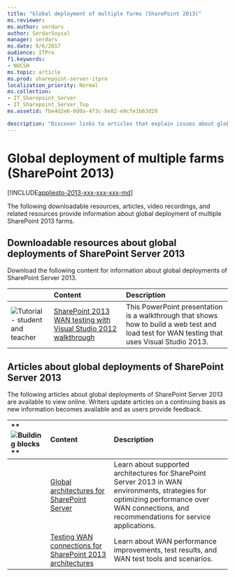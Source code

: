 ```yaml
---
title: "Global deployment of multiple farms (SharePoint 2013)"
ms.reviewer: 
ms.author: serdars
author: SerdarSoysal
manager: serdars
ms.date: 9/6/2017
audience: ITPro
f1.keywords:
- NOCSH
ms.topic: article
ms.prod: sharepoint-server-itpro
localization_priority: Normal
ms.collection:
- IT_Sharepoint_Server
- IT_Sharepoint_Server_Top
ms.assetid: fbe4d2e6-0d0a-4f3c-be82-e9cfe1b63d20

description: "Discover links to articles that explain issues about global deployments of SharePoint 2013."
---
```


# Global deployment of multiple farms (SharePoint 2013)

[!INCLUDE[appliesto-2013-xxx-xxx-xxx-md](../includes/appliesto-2013-xxx-xxx-xxx-md.md)]
  
The following downloadable resources, articles, video recordings, and related resources provide information about global deployment of multiple SharePoint 2013 farms.
  
## Downloadable resources about global deployments of SharePoint Server 2013

Download the following content for information about global deployments of SharePoint Server 2013.
  
||**Content**|**Description**|
|:-----|:-----|:-----|
|![Tutorial - student and teacher](../media/mod_icon_tutorial_M.png)|[SharePoint 2013 WAN testing with Visual Studio 2012 walkthrough](https://go.microsoft.com/fwlink/p/?LinkId=280285) <br/> |This PowerPoint presentation is a walkthrough that shows how to build a web test and load test for WAN testing that uses Visual Studio 2013.  <br/> |
   
## Articles about global deployments of SharePoint Server 2013

The following articles about global deployments of SharePoint Server 2013 are available to view online. Writers update articles on a continuing basis as new information becomes available and as users provide feedback.
  
|**        ![Building blocks](../media/mod_icon_buildingblock_M.png)                 **|**Content**|**Description**|
|:-----|:-----|:-----|
||[Global architectures for SharePoint Server](/previous-versions/office/sharepoint-server-2010/gg441255(v=office.14)) <br/> |Learn about supported architectures for SharePoint Server 2013 in WAN environments, strategies for optimizing performance over WAN connections, and recommendations for service applications.  <br/> |
||[Testing WAN connections for SharePoint 2013 architectures](/previous-versions/office/sharepoint-server-2010/hh206322(v=office.14)) <br/> |Learn about WAN performance improvements, test results, and WAN test tools and scenarios.  <br/> |
   

